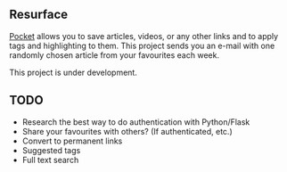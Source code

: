 Resurface
--
[Pocket](https://getpocket.com) allows you to save articles, videos, or any other links and to apply tags and highlighting to them. This project sends you an e-mail with one randomly chosen article from your favourites each week.

This project is under development.

TODO
--
* Research the best way to do authentication with Python/Flask
* Share your favourites with others? (If authenticated, etc.)
* Convert to permanent links
* Suggested tags
* Full text search
